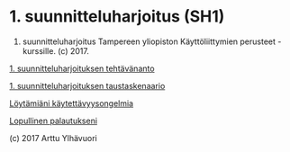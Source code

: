 # 1. suunnitteluharjoitus (SH1)
1. suunnitteluharjoitus Tampereen yliopiston Käyttöliittymien perusteet -kurssille. (c) 2017.

[1. suunnitteluharjoituksen tehtävänanto](https://github.com/areee/tiea1_sh1/blob/master/SH1_tehtavananto.pdf)

[1. suunnitteluharjoituksen taustaskenaario](https://github.com/areee/tiea1_sh1/blob/master/SH1_taustaskenaario.pdf)

[Löytämiäni käytettävyysongelmia](https://github.com/areee/tiea1_sh1/blob/master/loytamiani_kaytettavyysongelmia.txt)

[Lopullinen palautukseni](https://github.com/areee/tiea1_sh1/blob/master/Ylhavuori_Arttu_SH1.pdf)

(c) 2017 Arttu Ylhävuori
